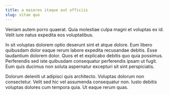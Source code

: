 ```yaml
---
title: a maiores itaque aut officiis
slug: vitae quo
---
```


Veniam autem porro quaerat. Quia molestiae culpa magni et voluptas ex id. Velit iure natus expedita eos voluptatibus.

In sit voluptas dolorem optio deserunt sint et atque dolore. Eum libero quibusdam dolor eaque rerum labore expedita recusandae debitis. Esse laudantium dolorem dolor. Quos et et explicabo debitis quo quia possimus. Perferendis sed iste quibusdam consequatur perferendis ipsam ut fugit. Eum quis ducimus non soluta aspernatur excepturi sit sint perspiciatis.

Dolorum deleniti ut adipisci quis architecto. Voluptas dolorum non consectetur. Velit sed hic vel assumenda consequatur non. Iusto debitis voluptas dolores cum tempora quia. Ut eaque rerum quas.
